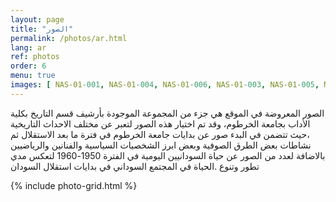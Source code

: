 ```yaml
---
layout: page
title: "الصور"
permalink: /photos/ar.html
lang: ar
ref: photos
order: 6
menu: true
images: [ NAS-01-001, NAS-01-004, NAS-01-006, NAS-01-003, NAS-01-005, NAS-01-002, GAD-01-322, GAD-01-223, GAD-01-330, GAD-01-301, GAD-01-300, GAD-01-321, GAD-01-102, GAD-01-016, GAD-01-111, GAD-01-022, GAD-01-043, GAD-01-035, GAD-01-204, GAD-01-218, GAD-01-139, GAD-01-042, GAD-01-133, GAD-01-336, GAD-01-106, GAD-01-041, GAD-01-170, GAD-01-257, GAD-01-036, GAD-01-050, GAD-01-167, GAD-01-190, GAD-01-176, GAD-01-317, GAD-01-047, GAD-01-033, SHA-03-026, SHA-03-073, SHA-03-007, SHA-06-002, SHA-03-032, SHA-08-003, SHA-17-005, SHA-16-025, SHA-03-017, SHA-13-001, SHA-09-015, SHA-07-001, SHA-03-036 ]
---
```

الصور المعروضة في الموقع  هي جزء من المجموعة  الموجودة بأرشيف قسم التاريخ بكلية الأداب بجامعة الخرطوم، وقد تم اختيار هذه الصور لتعبر عن مختلف الاحداث التاريخية ،حيث تتضمن في البدء صور عن بدايات جامعة الخرطوم في فترة ما بعد الاستقلال  ثم نشاطات بعض الطرق الصوفية  وبعض ابرز الشخصيات السياسية والفنانين والرياضيين بالاضافة لعدد من الصور عن حياة السودانيين اليومية في الفترة 1950-1960  لتعكس مدي تطور وتنوع .الحياة في المجتمع السوداني  في بدايات استقلال السودان

{% include photo-grid.html %}
